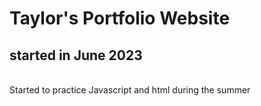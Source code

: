 # Taylor's Portfolio Website 
## started in June 2023 
<br>
Started to practice Javascript and html during the summer
